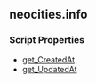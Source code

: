 ## neocities.info


### Script Properties


* [get_CreatedAt](get_CreatedAt.md)
* [get_UpdatedAt](get_UpdatedAt.md)
